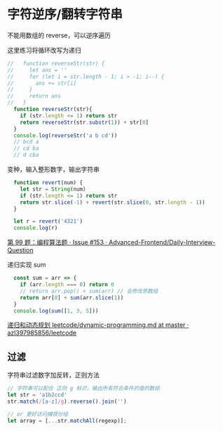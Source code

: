 # 字符逆序/翻转字符串

不能用数组的 reverse，可以逆序遍历

这里练习将循环改写为递归
```js
//   function reverseStr(str) {
//     let ans = ''
//     for (let i = str.length - 1; i > -1; i--) {
//       ans += str[i]
//     }
//     return ans
//   }
  function reverseStr(str){
    if (str.length <= 1) return str
    return reverseStr(str.substr(1)) + str[0]
  }
  console.log(reverseStr('a b cd'))
  // bcd a 
  // cd ba
  // d cba
```

变种，输入整形数字，输出字符串

```js
  function revert(num) {
    let str = String(num)
    if (str.length <= 1) return str
    return str.slice(-1) + revert(str.slice(0, str.length - 1))
  }

  let r = revert('4321')
  console.log(r)
```

[第 99 题：编程算法题 · Issue #153 · Advanced-Frontend/Daily-Interview-Question](https://github.com/Advanced-Frontend/Daily-Interview-Question/issues/153#issuecomment-508535870)

递归实现 sum
```js
  const sum = arr => {
    if (arr.length === 0) return 0
    // return arr.pop() + sum(arr) // 会修改原数组
    return arr[0] + sum(arr.slice(1))
  }
  console.log(sum([1, 3, 5]))
```

[递归和动态规划 leetcode/dynamic-programming.md at master · azl397985856/leetcode](https://github.com/azl397985856/leetcode/blob/master/thinkings/dynamic-programming.md)

## 过滤

字符串过滤数字加反转，正则方法
```js
// 字符串可以配合 正则 g 标识，输出所有符合条件的值的数组
let str = 'a1b2ccd'
str.match(/[a-z]/g).reverse().join('')

// or 更好访问捕获分组
let array = [...str.matchAll(regexp)];
```
